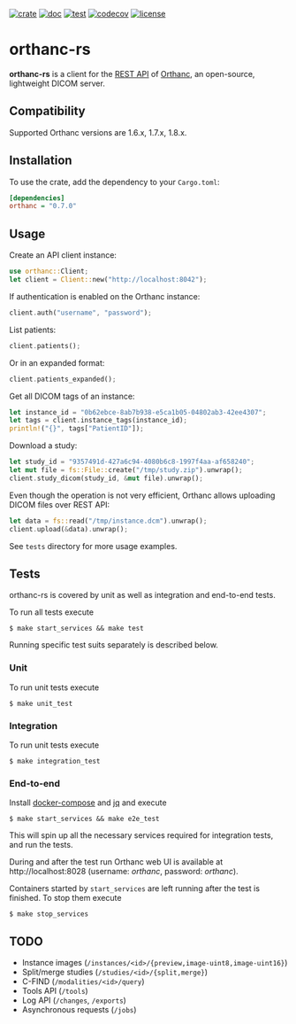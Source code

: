 [![crate](https://img.shields.io/crates/v/orthanc.svg)](https://crates.io/crates/orthanc)
[![doc](https://docs.rs/orthanc/badge.svg)](https://docs.rs/orthanc)
[![test](https://github.com/Ch00k/orthanc-rs/workflows/tests/badge.svg)](https://github.com/Ch00k/orthanc-rs/actions)
[![codecov](https://codecov.io/gh/Ch00k/orthanc-rs/branch/master/graphs/badge.svg)](https://codecov.io/github/Ch00k/orthanc-rs)
[![license](https://img.shields.io/crates/l/orthanc.svg)](./UNLICENSE)

# orthanc-rs

**orthanc-rs** is a client for the [REST API](https://book.orthanc-server.com/users/rest.html)
of [Orthanc](https://book.orthanc-server.com/users/rest.html), an open-source, lightweight
DICOM server.

## Compatibility

Supported Orthanc versions are 1.6.x, 1.7.x, 1.8.x.

## Installation

To use the crate, add the dependency to your `Cargo.toml`:

```ini
[dependencies]
orthanc = "0.7.0"
```

## Usage

Create an API client instance:

```rust
use orthanc::Client;
let client = Client::new("http://localhost:8042");
```

If authentication is enabled on the Orthanc instance:

```rust
client.auth("username", "password");
```

List patients:

```rust
client.patients();
```

Or in an expanded format:

```rust
client.patients_expanded();
```

Get all DICOM tags of an instance:

```rust
let instance_id = "0b62ebce-8ab7b938-e5ca1b05-04802ab3-42ee4307";
let tags = client.instance_tags(instance_id);
println!("{}", tags["PatientID"]);
```

Download a study:

```rust
let study_id = "9357491d-427a6c94-4080b6c8-1997f4aa-af658240";
let mut file = fs::File::create("/tmp/study.zip").unwrap();
client.study_dicom(study_id, &mut file).unwrap();
```

Even though the operation is not very efficient, Orthanc allows uploading DICOM files over REST API:

```rust
let data = fs::read("/tmp/instance.dcm").unwrap();
client.upload(&data).unwrap();
```

See `tests` directory for more usage examples.

## Tests

orthanc-rs is covered by unit as well as integration and end-to-end tests.

To run all tests execute

```
$ make start_services && make test
```

Running specific test suits separately is described below.

### Unit

To run unit tests execute

```
$ make unit_test
```

### Integration

To run unit tests execute

```
$ make integration_test
```

### End-to-end

Install [docker-compose](https://docs.docker.com/compose) and
[jq](https://stedolan.github.io/jq) and execute

```
$ make start_services && make e2e_test
```

This will spin up all the necessary services required for integration tests, and run the tests.

During and after the test run Orthanc web UI is available at http://localhost:8028 (username: _orthanc_, password:
_orthanc_).

Containers started by `start_services` are left running after the test is finished. To stop them execute

```
$ make stop_services
```

## TODO

* Instance images (`/instances/<id>/{preview,image-uint8,image-uint16}`)
* Split/merge studies (`/studies/<id>/{split,merge}`)
* C-FIND (`/modalities/<id>/query`)
* Tools API (`/tools`)
* Log API (`/changes`, `/exports`)
* Asynchronous requests (`/jobs`)
